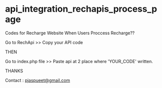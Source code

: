 # api_integration_rechapis_process_page
Codes for Recharge Website When Users Proccess Recharge??



Go to RechApi >> Copy your API code

THEN 

Go to index.php file >> Paste api at 2 place where 'YOUR_CODE' written.

THANKS

Contact : pjaspueet@gmail.com
